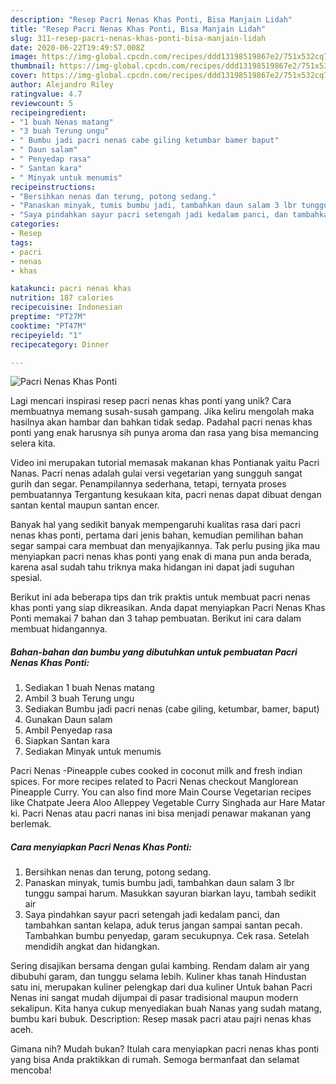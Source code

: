 ```yaml
---
description: "Resep Pacri Nenas Khas Ponti, Bisa Manjain Lidah"
title: "Resep Pacri Nenas Khas Ponti, Bisa Manjain Lidah"
slug: 311-resep-pacri-nenas-khas-ponti-bisa-manjain-lidah
date: 2020-06-22T19:49:57.008Z
image: https://img-global.cpcdn.com/recipes/ddd13198519867e2/751x532cq70/pacri-nenas-khas-ponti-foto-resep-utama.jpg
thumbnail: https://img-global.cpcdn.com/recipes/ddd13198519867e2/751x532cq70/pacri-nenas-khas-ponti-foto-resep-utama.jpg
cover: https://img-global.cpcdn.com/recipes/ddd13198519867e2/751x532cq70/pacri-nenas-khas-ponti-foto-resep-utama.jpg
author: Alejandro Riley
ratingvalue: 4.7
reviewcount: 5
recipeingredient:
- "1 buah Nenas matang"
- "3 buah Terung ungu"
- " Bumbu jadi pacri nenas cabe giling ketumbar bamer baput"
- " Daun salam"
- " Penyedap rasa"
- " Santan kara"
- " Minyak untuk menumis"
recipeinstructions:
- "Bersihkan nenas dan terung, potong sedang."
- "Panaskan minyak, tumis bumbu jadi, tambahkan daun salam 3 lbr tunggu sampai harum. Masukkan sayuran biarkan layu, tambah sedikit air"
- "Saya pindahkan sayur pacri setengah jadi kedalam panci, dan tambahkan santan kelapa, aduk terus jangan sampai santan pecah. Tambahkan bumbu penyedap, garam secukupnya. Cek rasa. Setelah mendidih angkat dan hidangkan."
categories:
- Resep
tags:
- pacri
- nenas
- khas

katakunci: pacri nenas khas 
nutrition: 187 calories
recipecuisine: Indonesian
preptime: "PT27M"
cooktime: "PT47M"
recipeyield: "1"
recipecategory: Dinner

---
```



![Pacri Nenas Khas Ponti](https://img-global.cpcdn.com/recipes/ddd13198519867e2/751x532cq70/pacri-nenas-khas-ponti-foto-resep-utama.jpg)

Lagi mencari inspirasi resep pacri nenas khas ponti yang unik? Cara membuatnya memang susah-susah gampang. Jika keliru mengolah maka hasilnya akan hambar dan bahkan tidak sedap. Padahal pacri nenas khas ponti yang enak harusnya sih punya aroma dan rasa yang bisa memancing selera kita.

Video ini merupakan tutorial memasak makanan khas Pontianak yaitu Pacri Nanas. Pacri nenas adalah gulai versi vegetarian yang sungguh sangat gurih dan segar. Penampilannya sederhana, tetapi, ternyata proses pembuatannya Tergantung kesukaan kita, pacri nenas dapat dibuat dengan santan kental maupun santan encer.

Banyak hal yang sedikit banyak mempengaruhi kualitas rasa dari pacri nenas khas ponti, pertama dari jenis bahan, kemudian pemilihan bahan segar sampai cara membuat dan menyajikannya. Tak perlu pusing jika mau menyiapkan pacri nenas khas ponti yang enak di mana pun anda berada, karena asal sudah tahu triknya maka hidangan ini dapat jadi suguhan spesial.


Berikut ini ada beberapa tips dan trik praktis untuk membuat pacri nenas khas ponti yang siap dikreasikan. Anda dapat menyiapkan Pacri Nenas Khas Ponti memakai 7 bahan dan 3 tahap pembuatan. Berikut ini cara dalam membuat hidangannya.

<!--inarticleads1-->

##### Bahan-bahan dan bumbu yang dibutuhkan untuk pembuatan Pacri Nenas Khas Ponti:

1. Sediakan 1 buah Nenas matang
1. Ambil 3 buah Terung ungu
1. Sediakan  Bumbu jadi pacri nenas (cabe giling, ketumbar, bamer, baput)
1. Gunakan  Daun salam
1. Ambil  Penyedap rasa
1. Siapkan  Santan kara
1. Sediakan  Minyak untuk menumis


Pacri Nenas -Pineapple cubes cooked in coconut milk and fresh indian spices. For more recipes related to Pacri Nenas checkout Manglorean Pineapple Curry. You can also find more Main Course Vegetarian recipes like Chatpate Jeera Aloo Alleppey Vegetable Curry Singhada aur Hare Matar ki. Pacri Nenas atau pacri nanas ini bisa menjadi penawar makanan yang berlemak. 

<!--inarticleads2-->

##### Cara menyiapkan Pacri Nenas Khas Ponti:

1. Bersihkan nenas dan terung, potong sedang.
1. Panaskan minyak, tumis bumbu jadi, tambahkan daun salam 3 lbr tunggu sampai harum. Masukkan sayuran biarkan layu, tambah sedikit air
1. Saya pindahkan sayur pacri setengah jadi kedalam panci, dan tambahkan santan kelapa, aduk terus jangan sampai santan pecah. Tambahkan bumbu penyedap, garam secukupnya. Cek rasa. Setelah mendidih angkat dan hidangkan.


Sering disajikan bersama dengan gulai kambing. Rendam dalam air yang dibubuhi garam, dan tunggu selama lebih. Kuliner khas tanah Hindustan satu ini, merupakan kuliner pelengkap dari dua kuliner Untuk bahan Pacri Nenas ini sangat mudah dijumpai di pasar tradisional maupun modern sekalipun. Kita hanya cukup menyediakan buah Nanas yang sudah matang, bumbu kari bubuk. Description: Resep masak pacri atau pajri nenas khas aceh. 

Gimana nih? Mudah bukan? Itulah cara menyiapkan pacri nenas khas ponti yang bisa Anda praktikkan di rumah. Semoga bermanfaat dan selamat mencoba!
